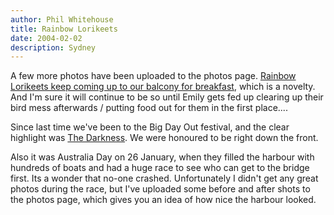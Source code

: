 ```yaml
---
author: Phil Whitehouse
title: Rainbow Lorikeets
date: 2004-02-02
description: Sydney
---
```


A few more photos have been uploaded to the photos page. [Rainbow Lorikeets keep coming up to our balcony for breakfast](https://www.flickr.com/photos/philliecasablanca/2049742831/in/album-72157603245789710/), which is a novelty. And I'm sure it will continue to be so until Emily gets fed up clearing up their bird mess afterwards / putting food out for them in the first place....

Since last time we've been to the Big Day Out festival, and the clear highlight was [The Darkness](https://www.flickr.com/photos/philliecasablanca/2050527400/in/album-72157603245789710/). We were honoured to be right down the front.

Also it was Australia Day on 26 January, when they filled the harbour with hundreds of boats and had a huge race to see who can get to the bridge first. Its a wonder that no-one crashed. Unfortunately I didn't get any great photos during the race, but I've uploaded some before and after shots to the photos page, which gives you an idea of how nice the harbour looked.
